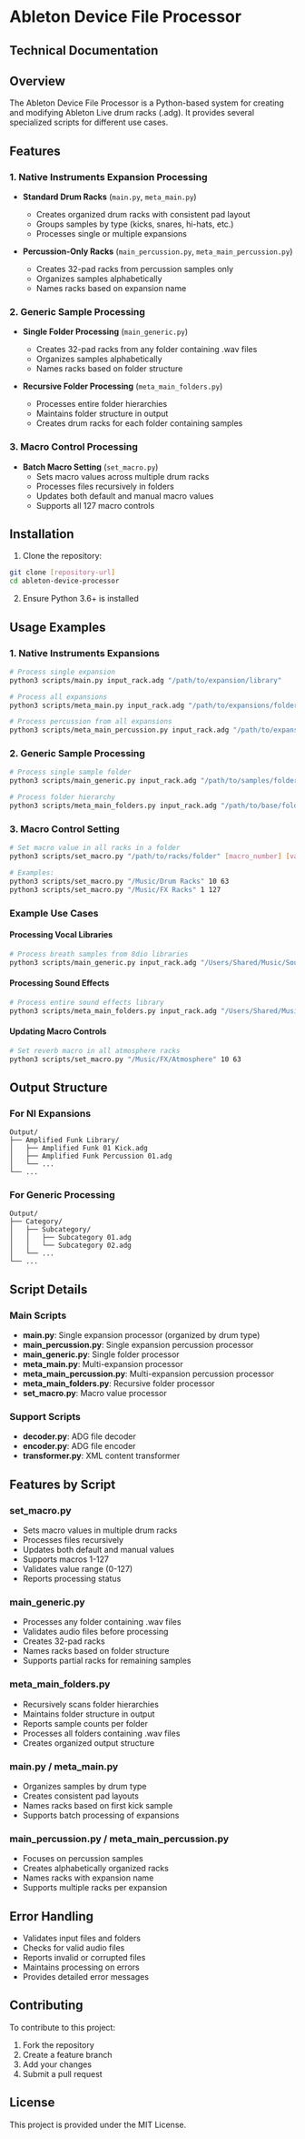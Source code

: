 # Ableton Device File Processor
## Technical Documentation

## Overview
The Ableton Device File Processor is a Python-based system for creating and modifying Ableton Live drum racks (.adg). It provides several specialized scripts for different use cases.

## Features

### 1. Native Instruments Expansion Processing
- **Standard Drum Racks** (`main.py`, `meta_main.py`)
  - Creates organized drum racks with consistent pad layout
  - Groups samples by type (kicks, snares, hi-hats, etc.)
  - Processes single or multiple expansions

- **Percussion-Only Racks** (`main_percussion.py`, `meta_main_percussion.py`)
  - Creates 32-pad racks from percussion samples only
  - Organizes samples alphabetically
  - Names racks based on expansion name

### 2. Generic Sample Processing
- **Single Folder Processing** (`main_generic.py`)
  - Creates 32-pad racks from any folder containing .wav files
  - Organizes samples alphabetically
  - Names racks based on folder structure

- **Recursive Folder Processing** (`meta_main_folders.py`)
  - Processes entire folder hierarchies
  - Maintains folder structure in output
  - Creates drum racks for each folder containing samples

### 3. Macro Control Processing
- **Batch Macro Setting** (`set_macro.py`)
  - Sets macro values across multiple drum racks
  - Processes files recursively in folders
  - Updates both default and manual macro values
  - Supports all 127 macro controls

## Installation

1. Clone the repository:
```bash
git clone [repository-url]
cd ableton-device-processor
```

2. Ensure Python 3.6+ is installed

## Usage Examples

### 1. Native Instruments Expansions

```bash
# Process single expansion
python3 scripts/main.py input_rack.adg "/path/to/expansion/library"

# Process all expansions
python3 scripts/meta_main.py input_rack.adg "/path/to/expansions/folder"

# Process percussion from all expansions
python3 scripts/meta_main_percussion.py input_rack.adg "/path/to/expansions/folder"
```

### 2. Generic Sample Processing

```bash
# Process single sample folder
python3 scripts/main_generic.py input_rack.adg "/path/to/samples/folder"

# Process folder hierarchy
python3 scripts/meta_main_folders.py input_rack.adg "/path/to/base/folder"
```

### 3. Macro Control Setting

```bash
# Set macro value in all racks in a folder
python3 scripts/set_macro.py "/path/to/racks/folder" [macro_number] [value]

# Examples:
python3 scripts/set_macro.py "/Music/Drum Racks" 10 63
python3 scripts/set_macro.py "/Music/FX Racks" 1 127
```

### Example Use Cases

#### Processing Vocal Libraries
```bash
# Process breath samples from 8dio libraries
python3 scripts/main_generic.py input_rack.adg "/Users/Shared/Music/Soundbanks/8dio/8Dio_Francesca/1_Francesca_Core_Library/samples/Breath"
```

#### Processing Sound Effects
```bash
# Process entire sound effects library
python3 scripts/meta_main_folders.py input_rack.adg "/Users/Shared/Music/Samples Organized/Atmospheres"
```

#### Updating Macro Controls
```bash
# Set reverb macro in all atmosphere racks
python3 scripts/set_macro.py "/Music/FX/Atmosphere" 10 63
```

## Output Structure

### For NI Expansions
```
Output/
├── Amplified Funk Library/
│   ├── Amplified Funk 01 Kick.adg
│   ├── Amplified Funk Percussion 01.adg
│   └── ...
└── ...
```

### For Generic Processing
```
Output/
├── Category/
│   ├── Subcategory/
│   │   ├── Subcategory 01.adg
│   │   └── Subcategory 02.adg
│   └── ...
└── ...
```

## Script Details

### Main Scripts
- **main.py**: Single expansion processor (organized by drum type)
- **main_percussion.py**: Single expansion percussion processor
- **main_generic.py**: Single folder processor
- **meta_main.py**: Multi-expansion processor
- **meta_main_percussion.py**: Multi-expansion percussion processor
- **meta_main_folders.py**: Recursive folder processor
- **set_macro.py**: Macro value processor

### Support Scripts
- **decoder.py**: ADG file decoder
- **encoder.py**: ADG file encoder
- **transformer.py**: XML content transformer

## Features by Script

### set_macro.py
- Sets macro values in multiple drum racks
- Processes files recursively
- Updates both default and manual values
- Supports macros 1-127
- Validates value range (0-127)
- Reports processing status

### main_generic.py
- Processes any folder containing .wav files
- Validates audio files before processing
- Creates 32-pad racks
- Names racks based on folder structure
- Supports partial racks for remaining samples

### meta_main_folders.py
- Recursively scans folder hierarchies
- Maintains folder structure in output
- Reports sample counts per folder
- Processes all folders containing .wav files
- Creates organized output structure

### main.py / meta_main.py
- Organizes samples by drum type
- Creates consistent pad layouts
- Names racks based on first kick sample
- Supports batch processing of expansions

### main_percussion.py / meta_main_percussion.py
- Focuses on percussion samples
- Creates alphabetically organized racks
- Names racks with expansion name
- Supports multiple racks per expansion

## Error Handling
- Validates input files and folders
- Checks for valid audio files
- Reports invalid or corrupted files
- Maintains processing on errors
- Provides detailed error messages

## Contributing
To contribute to this project:
1. Fork the repository
2. Create a feature branch
3. Add your changes
4. Submit a pull request

## License
This project is provided under the MIT License.